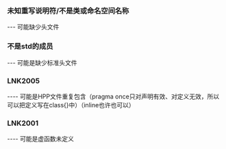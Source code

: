 
### 未知重写说明符/不是类或命名空间名称  

  ---  可能缺少头文件  

### 不是std的成员   

  ---  可能是缺少标准头文件

### LNK2005  

  ----  可能是HPP文件重复包含（pragma once只对声明有效、对定义无效，所以可以把定义写在class{}中）（inline也许也可以）  

### LNK2001  

  ----  可能是虚函数未定义     
